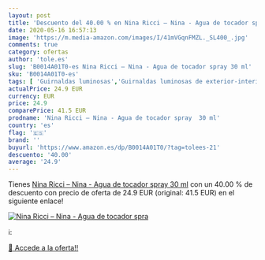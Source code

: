 ```yaml
---
layout: post
title: 'Descuento del 40.00 % en Nina Ricci – Nina - Agua de tocador spra'
date: 2020-05-16 16:57:13
image: 'https://m.media-amazon.com/images/I/41mVGqnFMZL._SL400_.jpg'
comments: true
category: ofertas
author: 'tole.es'
slug: 'B0014A01T0-es Nina Ricci – Nina - Agua de tocador spray 30 ml'
sku: 'B0014A01T0-es'
tags: [ 'Guirnaldas luminosas','Guirnaldas luminosas de exterior-interior','Guirnaldas luminosas de interior','Iluminación','agua','de','tocador', ]
actualPrice: 24.9 EUR
currency: EUR
price: 24.9
comparePrice: 41.5 EUR
prodname: 'Nina Ricci – Nina - Agua de tocador spray  30 ml'
country: 'es'
flag: '🇪🇸'
brand: ''
buyurl: 'https://www.amazon.es/dp/B0014A01T0/?tag=tolees-21'
descuento: '40.00'
average: '24.9'
---
```


Tienes [Nina Ricci – Nina - Agua de tocador spray  30 ml](https://www.amazon.es/dp/B0014A01T0/?tag=tolees-21) con un 40.00 % de descuento con precio de oferta de 24.9 EUR (original: 41.5 EUR) en el siguiente enlace!

[![Nina Ricci – Nina - Agua de tocador spra](https://m.media-amazon.com/images/I/41mVGqnFMZL._SL400_.jpg)](https://www.amazon.es/dp/B0014A01T0/?tag=tolees-21)

ℹ️:


[🛒 Accede a la oferta!!](https://www.amazon.es/dp/B0014A01T0/?tag=tolees-21)
